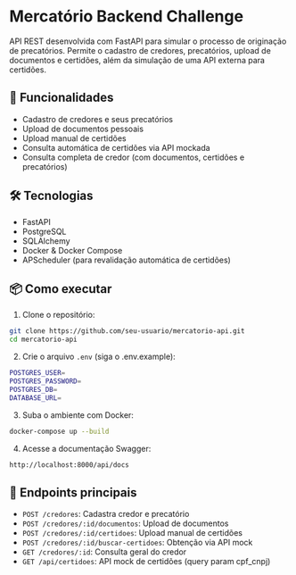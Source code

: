 # Mercatório Backend Challenge

API REST desenvolvida com FastAPI para simular o processo de originação de precatórios. Permite o cadastro de credores, precatórios, upload de documentos e certidões, além da simulação de uma API externa para certidões.

## 🚀 Funcionalidades
- Cadastro de credores e seus precatórios
- Upload de documentos pessoais
- Upload manual de certidões
- Consulta automática de certidões via API mockada
- Consulta completa de credor (com documentos, certidões e precatórios)

## 🛠️ Tecnologias
- FastAPI
- PostgreSQL
- SQLAlchemy
- Docker & Docker Compose
- APScheduler (para revalidação automática de certidões)

## 📦 Como executar
1. Clone o repositório:
```bash
git clone https://github.com/seu-usuario/mercatorio-api.git
cd mercatorio-api
```

2. Crie o arquivo ```.env``` (siga o .env.example):
```bash
POSTGRES_USER=
POSTGRES_PASSWORD=
POSTGRES_DB=
DATABASE_URL=
```

3. Suba o ambiente com Docker:
```bash
docker-compose up --build
```

4. Acesse a documentação Swagger:
```bash
http://localhost:8000/api/docs
```

## 📂 Endpoints principais
- ```POST /credores```: Cadastra credor e precatório
- ```POST /credores/:id/documentos```: Upload de documentos
- ```POST /credores/:id/certidoes```: Upload manual de certidões
- ```POST /credores/:id/buscar-certidoes```: Obtenção via API mock
- ```GET /credores/:id```: Consulta geral do credor
- ```GET /api/certidoes```: API mock de certidões (query param cpf_cnpj)